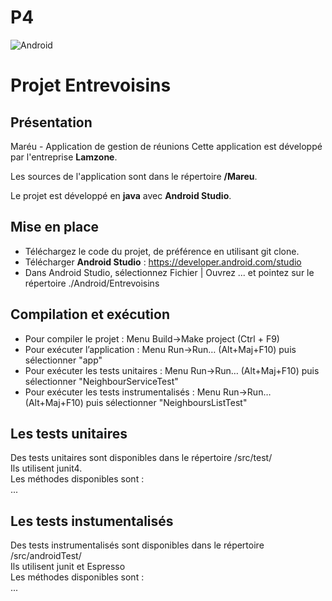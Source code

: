 # P4


![Android](https://img.shields.io/badge/Android-Studio-blue)
# Projet Entrevoisins
## Présentation 
Maréu - Application de gestion de réunions
Cette application est développé par l'entreprise __Lamzone__.

Les sources de l'application sont dans le répertoire __/Mareu__.

Le projet est développé en __java__ avec __Android Studio__.

## Mise en place
- Téléchargez le code du projet, de préférence en utilisant git clone.  
- Télécharger __Android Studio__ : <https://developer.android.com/studio>  
- Dans Android Studio, sélectionnez Fichier | Ouvrez ... et pointez sur le répertoire ./Android/Entrevoisins  

## Compilation et exécution
- Pour compiler le projet : Menu Build->Make project (Ctrl + F9)  
- Pour exécuter l’application : Menu Run->Run… (Alt+Maj+F10) puis sélectionner "app"  
- Pour exécuter les tests unitaires : Menu Run->Run… (Alt+Maj+F10) puis sélectionner "NeighbourServiceTest"  
- Pour exécuter les tests instrumentalisés : Menu Run->Run… (Alt+Maj+F10) puis sélectionner "NeighboursListTest"  

## Les tests unitaires
Des tests unitaires sont disponibles dans le répertoire /src/test/  
Ils utilisent junit4.  
Les méthodes disponibles sont :  
...

## Les tests instumentalisés
Des tests instrumentalisés sont disponibles dans le répertoire /src/androidTest/  
Ils utilisent junit et Espresso  
Les méthodes disponibles sont :  
...

